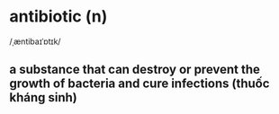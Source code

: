 # antibiotic (n)

/ˌæntibaɪˈɒtɪk/

## a substance that can destroy or prevent the growth of bacteria and cure infections (thuốc kháng sinh)